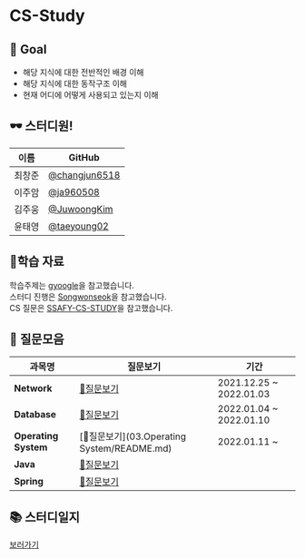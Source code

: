 # CS-Study

## 🎈 Goal

- 해당 지식에 대한 전반적인 배경 이해
- 해당 지식에 대한 동작구조 이해
- 현재 어디에 어떻게 사용되고 있는지 이해

## 🕶 스터디원!

| 이름   | GitHub                                           |
| ------ | ------------------------------------------------ |
| 최창준 | [@changjun6518](https://github.com/changjun6518) |
| 이주암 | [@ja960508](https://github.com/)                 |
| 김주웅 | [@JuwoongKim](https://github.com/JuwoongKim) |
| 윤태영 | [@taeyoung02](https://github.com/taeyoung02) |
## 📖학습 자료

학습주제는 [gyoogle](https://github.com/gyoogle/tech-interview-for-developer)을 참고했습니다.  
스터디 진행은 [Songwonseok](https://github.com/Songwonseok/CS-Study)을 참고했습니다.  
CS 질문은 [SSAFY-CS-STUDY](https://github.com/SSAFY-CS-STUDY/Tech_interview)을 참고했습니다.

## 📁 질문모음
|**과목명**|**질문보기**|기간|
|---|---|---|
|**Network**|[📃질문보기](01.Network/README.md)|2021.12.25 ~ 2022.01.03|
|**Database**|[📃질문보기](02.Database/README.md)|2022.01.04 ~ 2022.01.10|
|**Operating System**|[📃질문보기](03.Operating System/README.md)|2022.01.11 ~ |
|**Java**|[📃질문보기]()||
|**Spring**|[📃질문보기]()||

## 📚 스터디일지

[보러가기](https://github.com/changjun6518/CS-Study/wiki)
